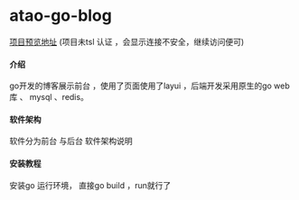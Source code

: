 # atao-go-blog
[项目预览地址](https://120.79.203.17/AtaoBlog) (项目未tsl 认证 ，会显示连接不安全，继续访问便可)

#### 介绍
go开发的博客展示前台 ，使用了页面使用了layui ，后端开发采用原生的go web 库 、 mysql 、redis。

#### 软件架构
软件分为前台 与后台
软件架构说明


#### 安装教程
安装go 运行环境， 直接go build  ，run就行了

